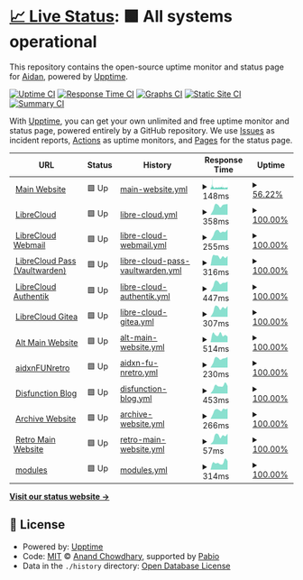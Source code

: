 # [📈 Live Status](https://ihatenodejs.github.io/monitor): <!--live status--> **🟩 All systems operational**

This repository contains the open-source uptime monitor and status page for [Aidan](https://aidxn.fun), powered by [Upptime](https://github.com/upptime/upptime).

[![Uptime CI](https://github.com/ihatenodejs/monitor/workflows/Uptime%20CI/badge.svg)](https://github.com/ihatenodejs/monitor/actions?query=workflow%3A%22Uptime+CI%22)
[![Response Time CI](https://github.com/ihatenodejs/monitor/workflows/Response%20Time%20CI/badge.svg)](https://github.com/ihatenodejs/monitor/actions?query=workflow%3A%22Response+Time+CI%22)
[![Graphs CI](https://github.com/ihatenodejs/monitor/workflows/Graphs%20CI/badge.svg)](https://github.com/ihatenodejs/monitor/actions?query=workflow%3A%22Graphs+CI%22)
[![Static Site CI](https://github.com/ihatenodejs/monitor/workflows/Static%20Site%20CI/badge.svg)](https://github.com/ihatenodejs/monitor/actions?query=workflow%3A%22Static+Site+CI%22)
[![Summary CI](https://github.com/ihatenodejs/monitor/workflows/Summary%20CI/badge.svg)](https://github.com/ihatenodejs/monitor/actions?query=workflow%3A%22Summary+CI%22)

With [Upptime](https://upptime.js.org), you can get your own unlimited and free uptime monitor and status page, powered entirely by a GitHub repository. We use [Issues](https://github.com/ihatenodejs/monitor/issues) as incident reports, [Actions](https://github.com/ihatenodejs/monitor/actions) as uptime monitors, and [Pages](https://ihatenodejs.github.io/monitor) for the status page.

<!--start: status pages-->
<!-- This summary is generated by Upptime (https://github.com/upptime/upptime) -->
<!-- Do not edit this manually, your changes will be overwritten -->
<!-- prettier-ignore -->
| URL | Status | History | Response Time | Uptime |
| --- | ------ | ------- | ------------- | ------ |
| <img alt="" src="https://icons.duckduckgo.com/ip3/www.aidxn.cc.ico" height="13"> [Main Website](https://www.aidxn.cc) | 🟩 Up | [main-website.yml](https://github.com/ihatenodejs/monitor/commits/HEAD/history/main-website.yml) | <details><summary><img alt="Response time graph" src="./graphs/main-website/response-time-week.png" height="20"> 148ms</summary><br><a href="https://status.p0ntus.com/history/main-website"><img alt="Response time 201" src="https://img.shields.io/endpoint?url=https%3A%2F%2Fraw.githubusercontent.com%2Fihatenodejs%2Fmonitor%2FHEAD%2Fapi%2Fmain-website%2Fresponse-time.json"></a><br><a href="https://status.p0ntus.com/history/main-website"><img alt="24-hour response time 155" src="https://img.shields.io/endpoint?url=https%3A%2F%2Fraw.githubusercontent.com%2Fihatenodejs%2Fmonitor%2FHEAD%2Fapi%2Fmain-website%2Fresponse-time-day.json"></a><br><a href="https://status.p0ntus.com/history/main-website"><img alt="7-day response time 148" src="https://img.shields.io/endpoint?url=https%3A%2F%2Fraw.githubusercontent.com%2Fihatenodejs%2Fmonitor%2FHEAD%2Fapi%2Fmain-website%2Fresponse-time-week.json"></a><br><a href="https://status.p0ntus.com/history/main-website"><img alt="30-day response time 148" src="https://img.shields.io/endpoint?url=https%3A%2F%2Fraw.githubusercontent.com%2Fihatenodejs%2Fmonitor%2FHEAD%2Fapi%2Fmain-website%2Fresponse-time-month.json"></a><br><a href="https://status.p0ntus.com/history/main-website"><img alt="1-year response time 201" src="https://img.shields.io/endpoint?url=https%3A%2F%2Fraw.githubusercontent.com%2Fihatenodejs%2Fmonitor%2FHEAD%2Fapi%2Fmain-website%2Fresponse-time-year.json"></a></details> | <details><summary><a href="https://status.p0ntus.com/history/main-website">56.22%</a></summary><a href="https://status.p0ntus.com/history/main-website"><img alt="All-time uptime 97.26%" src="https://img.shields.io/endpoint?url=https%3A%2F%2Fraw.githubusercontent.com%2Fihatenodejs%2Fmonitor%2FHEAD%2Fapi%2Fmain-website%2Fuptime.json"></a><br><a href="https://status.p0ntus.com/history/main-website"><img alt="24-hour uptime 37.17%" src="https://img.shields.io/endpoint?url=https%3A%2F%2Fraw.githubusercontent.com%2Fihatenodejs%2Fmonitor%2FHEAD%2Fapi%2Fmain-website%2Fuptime-day.json"></a><br><a href="https://status.p0ntus.com/history/main-website"><img alt="7-day uptime 56.22%" src="https://img.shields.io/endpoint?url=https%3A%2F%2Fraw.githubusercontent.com%2Fihatenodejs%2Fmonitor%2FHEAD%2Fapi%2Fmain-website%2Fuptime-week.json"></a><br><a href="https://status.p0ntus.com/history/main-website"><img alt="30-day uptime 89.93%" src="https://img.shields.io/endpoint?url=https%3A%2F%2Fraw.githubusercontent.com%2Fihatenodejs%2Fmonitor%2FHEAD%2Fapi%2Fmain-website%2Fuptime-month.json"></a><br><a href="https://status.p0ntus.com/history/main-website"><img alt="1-year uptime 97.26%" src="https://img.shields.io/endpoint?url=https%3A%2F%2Fraw.githubusercontent.com%2Fihatenodejs%2Fmonitor%2FHEAD%2Fapi%2Fmain-website%2Fuptime-year.json"></a></details>
| <img alt="" src="https://icons.duckduckgo.com/ip3/librecloud.cc.ico" height="13"> [LibreCloud](https://librecloud.cc) | 🟩 Up | [libre-cloud.yml](https://github.com/ihatenodejs/monitor/commits/HEAD/history/libre-cloud.yml) | <details><summary><img alt="Response time graph" src="./graphs/libre-cloud/response-time-week.png" height="20"> 358ms</summary><br><a href="https://status.p0ntus.com/history/libre-cloud"><img alt="Response time 339" src="https://img.shields.io/endpoint?url=https%3A%2F%2Fraw.githubusercontent.com%2Fihatenodejs%2Fmonitor%2FHEAD%2Fapi%2Flibre-cloud%2Fresponse-time.json"></a><br><a href="https://status.p0ntus.com/history/libre-cloud"><img alt="24-hour response time 425" src="https://img.shields.io/endpoint?url=https%3A%2F%2Fraw.githubusercontent.com%2Fihatenodejs%2Fmonitor%2FHEAD%2Fapi%2Flibre-cloud%2Fresponse-time-day.json"></a><br><a href="https://status.p0ntus.com/history/libre-cloud"><img alt="7-day response time 358" src="https://img.shields.io/endpoint?url=https%3A%2F%2Fraw.githubusercontent.com%2Fihatenodejs%2Fmonitor%2FHEAD%2Fapi%2Flibre-cloud%2Fresponse-time-week.json"></a><br><a href="https://status.p0ntus.com/history/libre-cloud"><img alt="30-day response time 369" src="https://img.shields.io/endpoint?url=https%3A%2F%2Fraw.githubusercontent.com%2Fihatenodejs%2Fmonitor%2FHEAD%2Fapi%2Flibre-cloud%2Fresponse-time-month.json"></a><br><a href="https://status.p0ntus.com/history/libre-cloud"><img alt="1-year response time 339" src="https://img.shields.io/endpoint?url=https%3A%2F%2Fraw.githubusercontent.com%2Fihatenodejs%2Fmonitor%2FHEAD%2Fapi%2Flibre-cloud%2Fresponse-time-year.json"></a></details> | <details><summary><a href="https://status.p0ntus.com/history/libre-cloud">100.00%</a></summary><a href="https://status.p0ntus.com/history/libre-cloud"><img alt="All-time uptime 96.80%" src="https://img.shields.io/endpoint?url=https%3A%2F%2Fraw.githubusercontent.com%2Fihatenodejs%2Fmonitor%2FHEAD%2Fapi%2Flibre-cloud%2Fuptime.json"></a><br><a href="https://status.p0ntus.com/history/libre-cloud"><img alt="24-hour uptime 100.00%" src="https://img.shields.io/endpoint?url=https%3A%2F%2Fraw.githubusercontent.com%2Fihatenodejs%2Fmonitor%2FHEAD%2Fapi%2Flibre-cloud%2Fuptime-day.json"></a><br><a href="https://status.p0ntus.com/history/libre-cloud"><img alt="7-day uptime 100.00%" src="https://img.shields.io/endpoint?url=https%3A%2F%2Fraw.githubusercontent.com%2Fihatenodejs%2Fmonitor%2FHEAD%2Fapi%2Flibre-cloud%2Fuptime-week.json"></a><br><a href="https://status.p0ntus.com/history/libre-cloud"><img alt="30-day uptime 98.68%" src="https://img.shields.io/endpoint?url=https%3A%2F%2Fraw.githubusercontent.com%2Fihatenodejs%2Fmonitor%2FHEAD%2Fapi%2Flibre-cloud%2Fuptime-month.json"></a><br><a href="https://status.p0ntus.com/history/libre-cloud"><img alt="1-year uptime 96.80%" src="https://img.shields.io/endpoint?url=https%3A%2F%2Fraw.githubusercontent.com%2Fihatenodejs%2Fmonitor%2FHEAD%2Fapi%2Flibre-cloud%2Fuptime-year.json"></a></details>
| <img alt="" src="https://icons.duckduckgo.com/ip3/mail.librecloud.cc.ico" height="13"> [LibreCloud Webmail](https://mail.librecloud.cc) | 🟩 Up | [libre-cloud-webmail.yml](https://github.com/ihatenodejs/monitor/commits/HEAD/history/libre-cloud-webmail.yml) | <details><summary><img alt="Response time graph" src="./graphs/libre-cloud-webmail/response-time-week.png" height="20"> 255ms</summary><br><a href="https://status.p0ntus.com/history/libre-cloud-webmail"><img alt="Response time 260" src="https://img.shields.io/endpoint?url=https%3A%2F%2Fraw.githubusercontent.com%2Fihatenodejs%2Fmonitor%2FHEAD%2Fapi%2Flibre-cloud-webmail%2Fresponse-time.json"></a><br><a href="https://status.p0ntus.com/history/libre-cloud-webmail"><img alt="24-hour response time 328" src="https://img.shields.io/endpoint?url=https%3A%2F%2Fraw.githubusercontent.com%2Fihatenodejs%2Fmonitor%2FHEAD%2Fapi%2Flibre-cloud-webmail%2Fresponse-time-day.json"></a><br><a href="https://status.p0ntus.com/history/libre-cloud-webmail"><img alt="7-day response time 255" src="https://img.shields.io/endpoint?url=https%3A%2F%2Fraw.githubusercontent.com%2Fihatenodejs%2Fmonitor%2FHEAD%2Fapi%2Flibre-cloud-webmail%2Fresponse-time-week.json"></a><br><a href="https://status.p0ntus.com/history/libre-cloud-webmail"><img alt="30-day response time 264" src="https://img.shields.io/endpoint?url=https%3A%2F%2Fraw.githubusercontent.com%2Fihatenodejs%2Fmonitor%2FHEAD%2Fapi%2Flibre-cloud-webmail%2Fresponse-time-month.json"></a><br><a href="https://status.p0ntus.com/history/libre-cloud-webmail"><img alt="1-year response time 260" src="https://img.shields.io/endpoint?url=https%3A%2F%2Fraw.githubusercontent.com%2Fihatenodejs%2Fmonitor%2FHEAD%2Fapi%2Flibre-cloud-webmail%2Fresponse-time-year.json"></a></details> | <details><summary><a href="https://status.p0ntus.com/history/libre-cloud-webmail">100.00%</a></summary><a href="https://status.p0ntus.com/history/libre-cloud-webmail"><img alt="All-time uptime 96.82%" src="https://img.shields.io/endpoint?url=https%3A%2F%2Fraw.githubusercontent.com%2Fihatenodejs%2Fmonitor%2FHEAD%2Fapi%2Flibre-cloud-webmail%2Fuptime.json"></a><br><a href="https://status.p0ntus.com/history/libre-cloud-webmail"><img alt="24-hour uptime 100.00%" src="https://img.shields.io/endpoint?url=https%3A%2F%2Fraw.githubusercontent.com%2Fihatenodejs%2Fmonitor%2FHEAD%2Fapi%2Flibre-cloud-webmail%2Fuptime-day.json"></a><br><a href="https://status.p0ntus.com/history/libre-cloud-webmail"><img alt="7-day uptime 100.00%" src="https://img.shields.io/endpoint?url=https%3A%2F%2Fraw.githubusercontent.com%2Fihatenodejs%2Fmonitor%2FHEAD%2Fapi%2Flibre-cloud-webmail%2Fuptime-week.json"></a><br><a href="https://status.p0ntus.com/history/libre-cloud-webmail"><img alt="30-day uptime 98.68%" src="https://img.shields.io/endpoint?url=https%3A%2F%2Fraw.githubusercontent.com%2Fihatenodejs%2Fmonitor%2FHEAD%2Fapi%2Flibre-cloud-webmail%2Fuptime-month.json"></a><br><a href="https://status.p0ntus.com/history/libre-cloud-webmail"><img alt="1-year uptime 96.82%" src="https://img.shields.io/endpoint?url=https%3A%2F%2Fraw.githubusercontent.com%2Fihatenodejs%2Fmonitor%2FHEAD%2Fapi%2Flibre-cloud-webmail%2Fuptime-year.json"></a></details>
| <img alt="" src="https://icons.duckduckgo.com/ip3/vaultwarden.p0ntus.com.ico" height="13"> [LibreCloud Pass (Vaultwarden)](https://vaultwarden.p0ntus.com) | 🟩 Up | [libre-cloud-pass-vaultwarden.yml](https://github.com/ihatenodejs/monitor/commits/HEAD/history/libre-cloud-pass-vaultwarden.yml) | <details><summary><img alt="Response time graph" src="./graphs/libre-cloud-pass-vaultwarden/response-time-week.png" height="20"> 316ms</summary><br><a href="https://status.p0ntus.com/history/libre-cloud-pass-vaultwarden"><img alt="Response time 302" src="https://img.shields.io/endpoint?url=https%3A%2F%2Fraw.githubusercontent.com%2Fihatenodejs%2Fmonitor%2FHEAD%2Fapi%2Flibre-cloud-pass-vaultwarden%2Fresponse-time.json"></a><br><a href="https://status.p0ntus.com/history/libre-cloud-pass-vaultwarden"><img alt="24-hour response time 332" src="https://img.shields.io/endpoint?url=https%3A%2F%2Fraw.githubusercontent.com%2Fihatenodejs%2Fmonitor%2FHEAD%2Fapi%2Flibre-cloud-pass-vaultwarden%2Fresponse-time-day.json"></a><br><a href="https://status.p0ntus.com/history/libre-cloud-pass-vaultwarden"><img alt="7-day response time 316" src="https://img.shields.io/endpoint?url=https%3A%2F%2Fraw.githubusercontent.com%2Fihatenodejs%2Fmonitor%2FHEAD%2Fapi%2Flibre-cloud-pass-vaultwarden%2Fresponse-time-week.json"></a><br><a href="https://status.p0ntus.com/history/libre-cloud-pass-vaultwarden"><img alt="30-day response time 351" src="https://img.shields.io/endpoint?url=https%3A%2F%2Fraw.githubusercontent.com%2Fihatenodejs%2Fmonitor%2FHEAD%2Fapi%2Flibre-cloud-pass-vaultwarden%2Fresponse-time-month.json"></a><br><a href="https://status.p0ntus.com/history/libre-cloud-pass-vaultwarden"><img alt="1-year response time 302" src="https://img.shields.io/endpoint?url=https%3A%2F%2Fraw.githubusercontent.com%2Fihatenodejs%2Fmonitor%2FHEAD%2Fapi%2Flibre-cloud-pass-vaultwarden%2Fresponse-time-year.json"></a></details> | <details><summary><a href="https://status.p0ntus.com/history/libre-cloud-pass-vaultwarden">100.00%</a></summary><a href="https://status.p0ntus.com/history/libre-cloud-pass-vaultwarden"><img alt="All-time uptime 97.32%" src="https://img.shields.io/endpoint?url=https%3A%2F%2Fraw.githubusercontent.com%2Fihatenodejs%2Fmonitor%2FHEAD%2Fapi%2Flibre-cloud-pass-vaultwarden%2Fuptime.json"></a><br><a href="https://status.p0ntus.com/history/libre-cloud-pass-vaultwarden"><img alt="24-hour uptime 100.00%" src="https://img.shields.io/endpoint?url=https%3A%2F%2Fraw.githubusercontent.com%2Fihatenodejs%2Fmonitor%2FHEAD%2Fapi%2Flibre-cloud-pass-vaultwarden%2Fuptime-day.json"></a><br><a href="https://status.p0ntus.com/history/libre-cloud-pass-vaultwarden"><img alt="7-day uptime 100.00%" src="https://img.shields.io/endpoint?url=https%3A%2F%2Fraw.githubusercontent.com%2Fihatenodejs%2Fmonitor%2FHEAD%2Fapi%2Flibre-cloud-pass-vaultwarden%2Fuptime-week.json"></a><br><a href="https://status.p0ntus.com/history/libre-cloud-pass-vaultwarden"><img alt="30-day uptime 99.79%" src="https://img.shields.io/endpoint?url=https%3A%2F%2Fraw.githubusercontent.com%2Fihatenodejs%2Fmonitor%2FHEAD%2Fapi%2Flibre-cloud-pass-vaultwarden%2Fuptime-month.json"></a><br><a href="https://status.p0ntus.com/history/libre-cloud-pass-vaultwarden"><img alt="1-year uptime 97.32%" src="https://img.shields.io/endpoint?url=https%3A%2F%2Fraw.githubusercontent.com%2Fihatenodejs%2Fmonitor%2FHEAD%2Fapi%2Flibre-cloud-pass-vaultwarden%2Fuptime-year.json"></a></details>
| <img alt="" src="https://icons.duckduckgo.com/ip3/auth.librecloud.cc.ico" height="13"> [LibreCloud Authentik](https://auth.librecloud.cc) | 🟩 Up | [libre-cloud-authentik.yml](https://github.com/ihatenodejs/monitor/commits/HEAD/history/libre-cloud-authentik.yml) | <details><summary><img alt="Response time graph" src="./graphs/libre-cloud-authentik/response-time-week.png" height="20"> 447ms</summary><br><a href="https://status.p0ntus.com/history/libre-cloud-authentik"><img alt="Response time 468" src="https://img.shields.io/endpoint?url=https%3A%2F%2Fraw.githubusercontent.com%2Fihatenodejs%2Fmonitor%2FHEAD%2Fapi%2Flibre-cloud-authentik%2Fresponse-time.json"></a><br><a href="https://status.p0ntus.com/history/libre-cloud-authentik"><img alt="24-hour response time 517" src="https://img.shields.io/endpoint?url=https%3A%2F%2Fraw.githubusercontent.com%2Fihatenodejs%2Fmonitor%2FHEAD%2Fapi%2Flibre-cloud-authentik%2Fresponse-time-day.json"></a><br><a href="https://status.p0ntus.com/history/libre-cloud-authentik"><img alt="7-day response time 447" src="https://img.shields.io/endpoint?url=https%3A%2F%2Fraw.githubusercontent.com%2Fihatenodejs%2Fmonitor%2FHEAD%2Fapi%2Flibre-cloud-authentik%2Fresponse-time-week.json"></a><br><a href="https://status.p0ntus.com/history/libre-cloud-authentik"><img alt="30-day response time 469" src="https://img.shields.io/endpoint?url=https%3A%2F%2Fraw.githubusercontent.com%2Fihatenodejs%2Fmonitor%2FHEAD%2Fapi%2Flibre-cloud-authentik%2Fresponse-time-month.json"></a><br><a href="https://status.p0ntus.com/history/libre-cloud-authentik"><img alt="1-year response time 468" src="https://img.shields.io/endpoint?url=https%3A%2F%2Fraw.githubusercontent.com%2Fihatenodejs%2Fmonitor%2FHEAD%2Fapi%2Flibre-cloud-authentik%2Fresponse-time-year.json"></a></details> | <details><summary><a href="https://status.p0ntus.com/history/libre-cloud-authentik">100.00%</a></summary><a href="https://status.p0ntus.com/history/libre-cloud-authentik"><img alt="All-time uptime 98.68%" src="https://img.shields.io/endpoint?url=https%3A%2F%2Fraw.githubusercontent.com%2Fihatenodejs%2Fmonitor%2FHEAD%2Fapi%2Flibre-cloud-authentik%2Fuptime.json"></a><br><a href="https://status.p0ntus.com/history/libre-cloud-authentik"><img alt="24-hour uptime 100.00%" src="https://img.shields.io/endpoint?url=https%3A%2F%2Fraw.githubusercontent.com%2Fihatenodejs%2Fmonitor%2FHEAD%2Fapi%2Flibre-cloud-authentik%2Fuptime-day.json"></a><br><a href="https://status.p0ntus.com/history/libre-cloud-authentik"><img alt="7-day uptime 100.00%" src="https://img.shields.io/endpoint?url=https%3A%2F%2Fraw.githubusercontent.com%2Fihatenodejs%2Fmonitor%2FHEAD%2Fapi%2Flibre-cloud-authentik%2Fuptime-week.json"></a><br><a href="https://status.p0ntus.com/history/libre-cloud-authentik"><img alt="30-day uptime 98.68%" src="https://img.shields.io/endpoint?url=https%3A%2F%2Fraw.githubusercontent.com%2Fihatenodejs%2Fmonitor%2FHEAD%2Fapi%2Flibre-cloud-authentik%2Fuptime-month.json"></a><br><a href="https://status.p0ntus.com/history/libre-cloud-authentik"><img alt="1-year uptime 98.68%" src="https://img.shields.io/endpoint?url=https%3A%2F%2Fraw.githubusercontent.com%2Fihatenodejs%2Fmonitor%2FHEAD%2Fapi%2Flibre-cloud-authentik%2Fuptime-year.json"></a></details>
| <img alt="" src="https://icons.duckduckgo.com/ip3/git.pontusmail.org.ico" height="13"> [LibreCloud Gitea](https://git.pontusmail.org) | 🟩 Up | [libre-cloud-gitea.yml](https://github.com/ihatenodejs/monitor/commits/HEAD/history/libre-cloud-gitea.yml) | <details><summary><img alt="Response time graph" src="./graphs/libre-cloud-gitea/response-time-week.png" height="20"> 307ms</summary><br><a href="https://status.p0ntus.com/history/libre-cloud-gitea"><img alt="Response time 391" src="https://img.shields.io/endpoint?url=https%3A%2F%2Fraw.githubusercontent.com%2Fihatenodejs%2Fmonitor%2FHEAD%2Fapi%2Flibre-cloud-gitea%2Fresponse-time.json"></a><br><a href="https://status.p0ntus.com/history/libre-cloud-gitea"><img alt="24-hour response time 378" src="https://img.shields.io/endpoint?url=https%3A%2F%2Fraw.githubusercontent.com%2Fihatenodejs%2Fmonitor%2FHEAD%2Fapi%2Flibre-cloud-gitea%2Fresponse-time-day.json"></a><br><a href="https://status.p0ntus.com/history/libre-cloud-gitea"><img alt="7-day response time 307" src="https://img.shields.io/endpoint?url=https%3A%2F%2Fraw.githubusercontent.com%2Fihatenodejs%2Fmonitor%2FHEAD%2Fapi%2Flibre-cloud-gitea%2Fresponse-time-week.json"></a><br><a href="https://status.p0ntus.com/history/libre-cloud-gitea"><img alt="30-day response time 376" src="https://img.shields.io/endpoint?url=https%3A%2F%2Fraw.githubusercontent.com%2Fihatenodejs%2Fmonitor%2FHEAD%2Fapi%2Flibre-cloud-gitea%2Fresponse-time-month.json"></a><br><a href="https://status.p0ntus.com/history/libre-cloud-gitea"><img alt="1-year response time 391" src="https://img.shields.io/endpoint?url=https%3A%2F%2Fraw.githubusercontent.com%2Fihatenodejs%2Fmonitor%2FHEAD%2Fapi%2Flibre-cloud-gitea%2Fresponse-time-year.json"></a></details> | <details><summary><a href="https://status.p0ntus.com/history/libre-cloud-gitea">100.00%</a></summary><a href="https://status.p0ntus.com/history/libre-cloud-gitea"><img alt="All-time uptime 98.78%" src="https://img.shields.io/endpoint?url=https%3A%2F%2Fraw.githubusercontent.com%2Fihatenodejs%2Fmonitor%2FHEAD%2Fapi%2Flibre-cloud-gitea%2Fuptime.json"></a><br><a href="https://status.p0ntus.com/history/libre-cloud-gitea"><img alt="24-hour uptime 100.00%" src="https://img.shields.io/endpoint?url=https%3A%2F%2Fraw.githubusercontent.com%2Fihatenodejs%2Fmonitor%2FHEAD%2Fapi%2Flibre-cloud-gitea%2Fuptime-day.json"></a><br><a href="https://status.p0ntus.com/history/libre-cloud-gitea"><img alt="7-day uptime 100.00%" src="https://img.shields.io/endpoint?url=https%3A%2F%2Fraw.githubusercontent.com%2Fihatenodejs%2Fmonitor%2FHEAD%2Fapi%2Flibre-cloud-gitea%2Fuptime-week.json"></a><br><a href="https://status.p0ntus.com/history/libre-cloud-gitea"><img alt="30-day uptime 98.69%" src="https://img.shields.io/endpoint?url=https%3A%2F%2Fraw.githubusercontent.com%2Fihatenodejs%2Fmonitor%2FHEAD%2Fapi%2Flibre-cloud-gitea%2Fuptime-month.json"></a><br><a href="https://status.p0ntus.com/history/libre-cloud-gitea"><img alt="1-year uptime 98.78%" src="https://img.shields.io/endpoint?url=https%3A%2F%2Fraw.githubusercontent.com%2Fihatenodejs%2Fmonitor%2FHEAD%2Fapi%2Flibre-cloud-gitea%2Fuptime-year.json"></a></details>
| <img alt="" src="https://icons.duckduckgo.com/ip3/aidxn.fun.ico" height="13"> [Alt Main Website](https://aidxn.fun) | 🟩 Up | [alt-main-website.yml](https://github.com/ihatenodejs/monitor/commits/HEAD/history/alt-main-website.yml) | <details><summary><img alt="Response time graph" src="./graphs/alt-main-website/response-time-week.png" height="20"> 514ms</summary><br><a href="https://status.p0ntus.com/history/alt-main-website"><img alt="Response time 586" src="https://img.shields.io/endpoint?url=https%3A%2F%2Fraw.githubusercontent.com%2Fihatenodejs%2Fmonitor%2FHEAD%2Fapi%2Falt-main-website%2Fresponse-time.json"></a><br><a href="https://status.p0ntus.com/history/alt-main-website"><img alt="24-hour response time 391" src="https://img.shields.io/endpoint?url=https%3A%2F%2Fraw.githubusercontent.com%2Fihatenodejs%2Fmonitor%2FHEAD%2Fapi%2Falt-main-website%2Fresponse-time-day.json"></a><br><a href="https://status.p0ntus.com/history/alt-main-website"><img alt="7-day response time 514" src="https://img.shields.io/endpoint?url=https%3A%2F%2Fraw.githubusercontent.com%2Fihatenodejs%2Fmonitor%2FHEAD%2Fapi%2Falt-main-website%2Fresponse-time-week.json"></a><br><a href="https://status.p0ntus.com/history/alt-main-website"><img alt="30-day response time 591" src="https://img.shields.io/endpoint?url=https%3A%2F%2Fraw.githubusercontent.com%2Fihatenodejs%2Fmonitor%2FHEAD%2Fapi%2Falt-main-website%2Fresponse-time-month.json"></a><br><a href="https://status.p0ntus.com/history/alt-main-website"><img alt="1-year response time 586" src="https://img.shields.io/endpoint?url=https%3A%2F%2Fraw.githubusercontent.com%2Fihatenodejs%2Fmonitor%2FHEAD%2Fapi%2Falt-main-website%2Fresponse-time-year.json"></a></details> | <details><summary><a href="https://status.p0ntus.com/history/alt-main-website">100.00%</a></summary><a href="https://status.p0ntus.com/history/alt-main-website"><img alt="All-time uptime 99.98%" src="https://img.shields.io/endpoint?url=https%3A%2F%2Fraw.githubusercontent.com%2Fihatenodejs%2Fmonitor%2FHEAD%2Fapi%2Falt-main-website%2Fuptime.json"></a><br><a href="https://status.p0ntus.com/history/alt-main-website"><img alt="24-hour uptime 100.00%" src="https://img.shields.io/endpoint?url=https%3A%2F%2Fraw.githubusercontent.com%2Fihatenodejs%2Fmonitor%2FHEAD%2Fapi%2Falt-main-website%2Fuptime-day.json"></a><br><a href="https://status.p0ntus.com/history/alt-main-website"><img alt="7-day uptime 100.00%" src="https://img.shields.io/endpoint?url=https%3A%2F%2Fraw.githubusercontent.com%2Fihatenodejs%2Fmonitor%2FHEAD%2Fapi%2Falt-main-website%2Fuptime-week.json"></a><br><a href="https://status.p0ntus.com/history/alt-main-website"><img alt="30-day uptime 99.95%" src="https://img.shields.io/endpoint?url=https%3A%2F%2Fraw.githubusercontent.com%2Fihatenodejs%2Fmonitor%2FHEAD%2Fapi%2Falt-main-website%2Fuptime-month.json"></a><br><a href="https://status.p0ntus.com/history/alt-main-website"><img alt="1-year uptime 99.98%" src="https://img.shields.io/endpoint?url=https%3A%2F%2Fraw.githubusercontent.com%2Fihatenodejs%2Fmonitor%2FHEAD%2Fapi%2Falt-main-website%2Fuptime-year.json"></a></details>
| <img alt="" src="https://icons.duckduckgo.com/ip3/old.aidxn.fun.ico" height="13"> [aidxnFUNretro](https://old.aidxn.fun) | 🟩 Up | [aidxn-fu-nretro.yml](https://github.com/ihatenodejs/monitor/commits/HEAD/history/aidxn-fu-nretro.yml) | <details><summary><img alt="Response time graph" src="./graphs/aidxn-fu-nretro/response-time-week.png" height="20"> 230ms</summary><br><a href="https://status.p0ntus.com/history/aidxn-fu-nretro"><img alt="Response time 446" src="https://img.shields.io/endpoint?url=https%3A%2F%2Fraw.githubusercontent.com%2Fihatenodejs%2Fmonitor%2FHEAD%2Fapi%2Faidxn-fu-nretro%2Fresponse-time.json"></a><br><a href="https://status.p0ntus.com/history/aidxn-fu-nretro"><img alt="24-hour response time 278" src="https://img.shields.io/endpoint?url=https%3A%2F%2Fraw.githubusercontent.com%2Fihatenodejs%2Fmonitor%2FHEAD%2Fapi%2Faidxn-fu-nretro%2Fresponse-time-day.json"></a><br><a href="https://status.p0ntus.com/history/aidxn-fu-nretro"><img alt="7-day response time 230" src="https://img.shields.io/endpoint?url=https%3A%2F%2Fraw.githubusercontent.com%2Fihatenodejs%2Fmonitor%2FHEAD%2Fapi%2Faidxn-fu-nretro%2Fresponse-time-week.json"></a><br><a href="https://status.p0ntus.com/history/aidxn-fu-nretro"><img alt="30-day response time 289" src="https://img.shields.io/endpoint?url=https%3A%2F%2Fraw.githubusercontent.com%2Fihatenodejs%2Fmonitor%2FHEAD%2Fapi%2Faidxn-fu-nretro%2Fresponse-time-month.json"></a><br><a href="https://status.p0ntus.com/history/aidxn-fu-nretro"><img alt="1-year response time 446" src="https://img.shields.io/endpoint?url=https%3A%2F%2Fraw.githubusercontent.com%2Fihatenodejs%2Fmonitor%2FHEAD%2Fapi%2Faidxn-fu-nretro%2Fresponse-time-year.json"></a></details> | <details><summary><a href="https://status.p0ntus.com/history/aidxn-fu-nretro">100.00%</a></summary><a href="https://status.p0ntus.com/history/aidxn-fu-nretro"><img alt="All-time uptime 96.85%" src="https://img.shields.io/endpoint?url=https%3A%2F%2Fraw.githubusercontent.com%2Fihatenodejs%2Fmonitor%2FHEAD%2Fapi%2Faidxn-fu-nretro%2Fuptime.json"></a><br><a href="https://status.p0ntus.com/history/aidxn-fu-nretro"><img alt="24-hour uptime 100.00%" src="https://img.shields.io/endpoint?url=https%3A%2F%2Fraw.githubusercontent.com%2Fihatenodejs%2Fmonitor%2FHEAD%2Fapi%2Faidxn-fu-nretro%2Fuptime-day.json"></a><br><a href="https://status.p0ntus.com/history/aidxn-fu-nretro"><img alt="7-day uptime 100.00%" src="https://img.shields.io/endpoint?url=https%3A%2F%2Fraw.githubusercontent.com%2Fihatenodejs%2Fmonitor%2FHEAD%2Fapi%2Faidxn-fu-nretro%2Fuptime-week.json"></a><br><a href="https://status.p0ntus.com/history/aidxn-fu-nretro"><img alt="30-day uptime 98.69%" src="https://img.shields.io/endpoint?url=https%3A%2F%2Fraw.githubusercontent.com%2Fihatenodejs%2Fmonitor%2FHEAD%2Fapi%2Faidxn-fu-nretro%2Fuptime-month.json"></a><br><a href="https://status.p0ntus.com/history/aidxn-fu-nretro"><img alt="1-year uptime 96.85%" src="https://img.shields.io/endpoint?url=https%3A%2F%2Fraw.githubusercontent.com%2Fihatenodejs%2Fmonitor%2FHEAD%2Fapi%2Faidxn-fu-nretro%2Fuptime-year.json"></a></details>
| <img alt="" src="https://icons.duckduckgo.com/ip3/disfunction.blog.ico" height="13"> [Disfunction Blog](https://disfunction.blog) | 🟩 Up | [disfunction-blog.yml](https://github.com/ihatenodejs/monitor/commits/HEAD/history/disfunction-blog.yml) | <details><summary><img alt="Response time graph" src="./graphs/disfunction-blog/response-time-week.png" height="20"> 453ms</summary><br><a href="https://status.p0ntus.com/history/disfunction-blog"><img alt="Response time 499" src="https://img.shields.io/endpoint?url=https%3A%2F%2Fraw.githubusercontent.com%2Fihatenodejs%2Fmonitor%2FHEAD%2Fapi%2Fdisfunction-blog%2Fresponse-time.json"></a><br><a href="https://status.p0ntus.com/history/disfunction-blog"><img alt="24-hour response time 452" src="https://img.shields.io/endpoint?url=https%3A%2F%2Fraw.githubusercontent.com%2Fihatenodejs%2Fmonitor%2FHEAD%2Fapi%2Fdisfunction-blog%2Fresponse-time-day.json"></a><br><a href="https://status.p0ntus.com/history/disfunction-blog"><img alt="7-day response time 453" src="https://img.shields.io/endpoint?url=https%3A%2F%2Fraw.githubusercontent.com%2Fihatenodejs%2Fmonitor%2FHEAD%2Fapi%2Fdisfunction-blog%2Fresponse-time-week.json"></a><br><a href="https://status.p0ntus.com/history/disfunction-blog"><img alt="30-day response time 490" src="https://img.shields.io/endpoint?url=https%3A%2F%2Fraw.githubusercontent.com%2Fihatenodejs%2Fmonitor%2FHEAD%2Fapi%2Fdisfunction-blog%2Fresponse-time-month.json"></a><br><a href="https://status.p0ntus.com/history/disfunction-blog"><img alt="1-year response time 499" src="https://img.shields.io/endpoint?url=https%3A%2F%2Fraw.githubusercontent.com%2Fihatenodejs%2Fmonitor%2FHEAD%2Fapi%2Fdisfunction-blog%2Fresponse-time-year.json"></a></details> | <details><summary><a href="https://status.p0ntus.com/history/disfunction-blog">100.00%</a></summary><a href="https://status.p0ntus.com/history/disfunction-blog"><img alt="All-time uptime 96.77%" src="https://img.shields.io/endpoint?url=https%3A%2F%2Fraw.githubusercontent.com%2Fihatenodejs%2Fmonitor%2FHEAD%2Fapi%2Fdisfunction-blog%2Fuptime.json"></a><br><a href="https://status.p0ntus.com/history/disfunction-blog"><img alt="24-hour uptime 100.00%" src="https://img.shields.io/endpoint?url=https%3A%2F%2Fraw.githubusercontent.com%2Fihatenodejs%2Fmonitor%2FHEAD%2Fapi%2Fdisfunction-blog%2Fuptime-day.json"></a><br><a href="https://status.p0ntus.com/history/disfunction-blog"><img alt="7-day uptime 100.00%" src="https://img.shields.io/endpoint?url=https%3A%2F%2Fraw.githubusercontent.com%2Fihatenodejs%2Fmonitor%2FHEAD%2Fapi%2Fdisfunction-blog%2Fuptime-week.json"></a><br><a href="https://status.p0ntus.com/history/disfunction-blog"><img alt="30-day uptime 98.69%" src="https://img.shields.io/endpoint?url=https%3A%2F%2Fraw.githubusercontent.com%2Fihatenodejs%2Fmonitor%2FHEAD%2Fapi%2Fdisfunction-blog%2Fuptime-month.json"></a><br><a href="https://status.p0ntus.com/history/disfunction-blog"><img alt="1-year uptime 96.77%" src="https://img.shields.io/endpoint?url=https%3A%2F%2Fraw.githubusercontent.com%2Fihatenodejs%2Fmonitor%2FHEAD%2Fapi%2Fdisfunction-blog%2Fuptime-year.json"></a></details>
| <img alt="" src="https://icons.duckduckgo.com/ip3/p0ntus.com.ico" height="13"> [Archive Website](https://p0ntus.com) | 🟩 Up | [archive-website.yml](https://github.com/ihatenodejs/monitor/commits/HEAD/history/archive-website.yml) | <details><summary><img alt="Response time graph" src="./graphs/archive-website/response-time-week.png" height="20"> 266ms</summary><br><a href="https://status.p0ntus.com/history/archive-website"><img alt="Response time 274" src="https://img.shields.io/endpoint?url=https%3A%2F%2Fraw.githubusercontent.com%2Fihatenodejs%2Fmonitor%2FHEAD%2Fapi%2Farchive-website%2Fresponse-time.json"></a><br><a href="https://status.p0ntus.com/history/archive-website"><img alt="24-hour response time 317" src="https://img.shields.io/endpoint?url=https%3A%2F%2Fraw.githubusercontent.com%2Fihatenodejs%2Fmonitor%2FHEAD%2Fapi%2Farchive-website%2Fresponse-time-day.json"></a><br><a href="https://status.p0ntus.com/history/archive-website"><img alt="7-day response time 266" src="https://img.shields.io/endpoint?url=https%3A%2F%2Fraw.githubusercontent.com%2Fihatenodejs%2Fmonitor%2FHEAD%2Fapi%2Farchive-website%2Fresponse-time-week.json"></a><br><a href="https://status.p0ntus.com/history/archive-website"><img alt="30-day response time 268" src="https://img.shields.io/endpoint?url=https%3A%2F%2Fraw.githubusercontent.com%2Fihatenodejs%2Fmonitor%2FHEAD%2Fapi%2Farchive-website%2Fresponse-time-month.json"></a><br><a href="https://status.p0ntus.com/history/archive-website"><img alt="1-year response time 274" src="https://img.shields.io/endpoint?url=https%3A%2F%2Fraw.githubusercontent.com%2Fihatenodejs%2Fmonitor%2FHEAD%2Fapi%2Farchive-website%2Fresponse-time-year.json"></a></details> | <details><summary><a href="https://status.p0ntus.com/history/archive-website">100.00%</a></summary><a href="https://status.p0ntus.com/history/archive-website"><img alt="All-time uptime 98.80%" src="https://img.shields.io/endpoint?url=https%3A%2F%2Fraw.githubusercontent.com%2Fihatenodejs%2Fmonitor%2FHEAD%2Fapi%2Farchive-website%2Fuptime.json"></a><br><a href="https://status.p0ntus.com/history/archive-website"><img alt="24-hour uptime 100.00%" src="https://img.shields.io/endpoint?url=https%3A%2F%2Fraw.githubusercontent.com%2Fihatenodejs%2Fmonitor%2FHEAD%2Fapi%2Farchive-website%2Fuptime-day.json"></a><br><a href="https://status.p0ntus.com/history/archive-website"><img alt="7-day uptime 100.00%" src="https://img.shields.io/endpoint?url=https%3A%2F%2Fraw.githubusercontent.com%2Fihatenodejs%2Fmonitor%2FHEAD%2Fapi%2Farchive-website%2Fuptime-week.json"></a><br><a href="https://status.p0ntus.com/history/archive-website"><img alt="30-day uptime 98.69%" src="https://img.shields.io/endpoint?url=https%3A%2F%2Fraw.githubusercontent.com%2Fihatenodejs%2Fmonitor%2FHEAD%2Fapi%2Farchive-website%2Fuptime-month.json"></a><br><a href="https://status.p0ntus.com/history/archive-website"><img alt="1-year uptime 98.80%" src="https://img.shields.io/endpoint?url=https%3A%2F%2Fraw.githubusercontent.com%2Fihatenodejs%2Fmonitor%2FHEAD%2Fapi%2Farchive-website%2Fuptime-year.json"></a></details>
| <img alt="" src="https://icons.duckduckgo.com/ip3/old.aidxn.fun.ico" height="13"> [Retro Main Website](https://old.aidxn.fun) | 🟩 Up | [retro-main-website.yml](https://github.com/ihatenodejs/monitor/commits/HEAD/history/retro-main-website.yml) | <details><summary><img alt="Response time graph" src="./graphs/retro-main-website/response-time-week.png" height="20"> 57ms</summary><br><a href="https://status.p0ntus.com/history/retro-main-website"><img alt="Response time 334" src="https://img.shields.io/endpoint?url=https%3A%2F%2Fraw.githubusercontent.com%2Fihatenodejs%2Fmonitor%2FHEAD%2Fapi%2Fretro-main-website%2Fresponse-time.json"></a><br><a href="https://status.p0ntus.com/history/retro-main-website"><img alt="24-hour response time 73" src="https://img.shields.io/endpoint?url=https%3A%2F%2Fraw.githubusercontent.com%2Fihatenodejs%2Fmonitor%2FHEAD%2Fapi%2Fretro-main-website%2Fresponse-time-day.json"></a><br><a href="https://status.p0ntus.com/history/retro-main-website"><img alt="7-day response time 57" src="https://img.shields.io/endpoint?url=https%3A%2F%2Fraw.githubusercontent.com%2Fihatenodejs%2Fmonitor%2FHEAD%2Fapi%2Fretro-main-website%2Fresponse-time-week.json"></a><br><a href="https://status.p0ntus.com/history/retro-main-website"><img alt="30-day response time 56" src="https://img.shields.io/endpoint?url=https%3A%2F%2Fraw.githubusercontent.com%2Fihatenodejs%2Fmonitor%2FHEAD%2Fapi%2Fretro-main-website%2Fresponse-time-month.json"></a><br><a href="https://status.p0ntus.com/history/retro-main-website"><img alt="1-year response time 334" src="https://img.shields.io/endpoint?url=https%3A%2F%2Fraw.githubusercontent.com%2Fihatenodejs%2Fmonitor%2FHEAD%2Fapi%2Fretro-main-website%2Fresponse-time-year.json"></a></details> | <details><summary><a href="https://status.p0ntus.com/history/retro-main-website">100.00%</a></summary><a href="https://status.p0ntus.com/history/retro-main-website"><img alt="All-time uptime 98.89%" src="https://img.shields.io/endpoint?url=https%3A%2F%2Fraw.githubusercontent.com%2Fihatenodejs%2Fmonitor%2FHEAD%2Fapi%2Fretro-main-website%2Fuptime.json"></a><br><a href="https://status.p0ntus.com/history/retro-main-website"><img alt="24-hour uptime 100.00%" src="https://img.shields.io/endpoint?url=https%3A%2F%2Fraw.githubusercontent.com%2Fihatenodejs%2Fmonitor%2FHEAD%2Fapi%2Fretro-main-website%2Fuptime-day.json"></a><br><a href="https://status.p0ntus.com/history/retro-main-website"><img alt="7-day uptime 100.00%" src="https://img.shields.io/endpoint?url=https%3A%2F%2Fraw.githubusercontent.com%2Fihatenodejs%2Fmonitor%2FHEAD%2Fapi%2Fretro-main-website%2Fuptime-week.json"></a><br><a href="https://status.p0ntus.com/history/retro-main-website"><img alt="30-day uptime 98.69%" src="https://img.shields.io/endpoint?url=https%3A%2F%2Fraw.githubusercontent.com%2Fihatenodejs%2Fmonitor%2FHEAD%2Fapi%2Fretro-main-website%2Fuptime-month.json"></a><br><a href="https://status.p0ntus.com/history/retro-main-website"><img alt="1-year uptime 98.89%" src="https://img.shields.io/endpoint?url=https%3A%2F%2Fraw.githubusercontent.com%2Fihatenodejs%2Fmonitor%2FHEAD%2Fapi%2Fretro-main-website%2Fuptime-year.json"></a></details>
| <img alt="" src="https://icons.duckduckgo.com/ip3/modules.lol.ico" height="13"> [modules](https://modules.lol) | 🟩 Up | [modules.yml](https://github.com/ihatenodejs/monitor/commits/HEAD/history/modules.yml) | <details><summary><img alt="Response time graph" src="./graphs/modules/response-time-week.png" height="20"> 314ms</summary><br><a href="https://status.p0ntus.com/history/modules"><img alt="Response time 348" src="https://img.shields.io/endpoint?url=https%3A%2F%2Fraw.githubusercontent.com%2Fihatenodejs%2Fmonitor%2FHEAD%2Fapi%2Fmodules%2Fresponse-time.json"></a><br><a href="https://status.p0ntus.com/history/modules"><img alt="24-hour response time 375" src="https://img.shields.io/endpoint?url=https%3A%2F%2Fraw.githubusercontent.com%2Fihatenodejs%2Fmonitor%2FHEAD%2Fapi%2Fmodules%2Fresponse-time-day.json"></a><br><a href="https://status.p0ntus.com/history/modules"><img alt="7-day response time 314" src="https://img.shields.io/endpoint?url=https%3A%2F%2Fraw.githubusercontent.com%2Fihatenodejs%2Fmonitor%2FHEAD%2Fapi%2Fmodules%2Fresponse-time-week.json"></a><br><a href="https://status.p0ntus.com/history/modules"><img alt="30-day response time 324" src="https://img.shields.io/endpoint?url=https%3A%2F%2Fraw.githubusercontent.com%2Fihatenodejs%2Fmonitor%2FHEAD%2Fapi%2Fmodules%2Fresponse-time-month.json"></a><br><a href="https://status.p0ntus.com/history/modules"><img alt="1-year response time 348" src="https://img.shields.io/endpoint?url=https%3A%2F%2Fraw.githubusercontent.com%2Fihatenodejs%2Fmonitor%2FHEAD%2Fapi%2Fmodules%2Fresponse-time-year.json"></a></details> | <details><summary><a href="https://status.p0ntus.com/history/modules">100.00%</a></summary><a href="https://status.p0ntus.com/history/modules"><img alt="All-time uptime 98.62%" src="https://img.shields.io/endpoint?url=https%3A%2F%2Fraw.githubusercontent.com%2Fihatenodejs%2Fmonitor%2FHEAD%2Fapi%2Fmodules%2Fuptime.json"></a><br><a href="https://status.p0ntus.com/history/modules"><img alt="24-hour uptime 100.00%" src="https://img.shields.io/endpoint?url=https%3A%2F%2Fraw.githubusercontent.com%2Fihatenodejs%2Fmonitor%2FHEAD%2Fapi%2Fmodules%2Fuptime-day.json"></a><br><a href="https://status.p0ntus.com/history/modules"><img alt="7-day uptime 100.00%" src="https://img.shields.io/endpoint?url=https%3A%2F%2Fraw.githubusercontent.com%2Fihatenodejs%2Fmonitor%2FHEAD%2Fapi%2Fmodules%2Fuptime-week.json"></a><br><a href="https://status.p0ntus.com/history/modules"><img alt="30-day uptime 98.69%" src="https://img.shields.io/endpoint?url=https%3A%2F%2Fraw.githubusercontent.com%2Fihatenodejs%2Fmonitor%2FHEAD%2Fapi%2Fmodules%2Fuptime-month.json"></a><br><a href="https://status.p0ntus.com/history/modules"><img alt="1-year uptime 98.62%" src="https://img.shields.io/endpoint?url=https%3A%2F%2Fraw.githubusercontent.com%2Fihatenodejs%2Fmonitor%2FHEAD%2Fapi%2Fmodules%2Fuptime-year.json"></a></details>

<!--end: status pages-->

[**Visit our status website →**](https://ihatenodejs.github.io/monitor)

## 📄 License

- Powered by: [Upptime](https://github.com/upptime/upptime)
- Code: [MIT](./LICENSE) © [Anand Chowdhary](https://anandchowdhary.com), supported by [Pabio](https://pabio.com)
- Data in the `./history` directory: [Open Database License](https://opendatacommons.org/licenses/odbl/1-0/)
